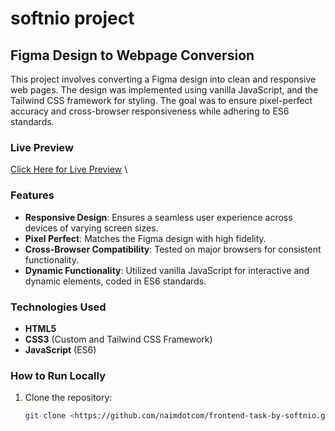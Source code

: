 # softnio project

## Figma Design to Webpage Conversion

This project involves converting a Figma design into clean and responsive web pages. The design was implemented using vanilla JavaScript, and the Tailwind CSS framework for styling. The goal was to ensure pixel-perfect accuracy and cross-browser responsiveness while adhering to ES6 standards.

### Live Preview

[Click Here for Live Preview](https://naimdotcom.github.io/frontend-task-by-softnio/) \

### Features

- **Responsive Design**: Ensures a seamless user experience across devices of varying screen sizes.
- **Pixel Perfect**: Matches the Figma design with high fidelity.
- **Cross-Browser Compatibility**: Tested on major browsers for consistent functionality.
- **Dynamic Functionality**: Utilized vanilla JavaScript for interactive and dynamic elements, coded in ES6 standards.

### Technologies Used

- **HTML5**
- **CSS3** (Custom and Tailwind CSS Framework)
- **JavaScript** (ES6)

### How to Run Locally

1. Clone the repository:
   ```bash
   git clone <https://github.com/naimdotcom/frontend-task-by-softnio.git>
   ```
